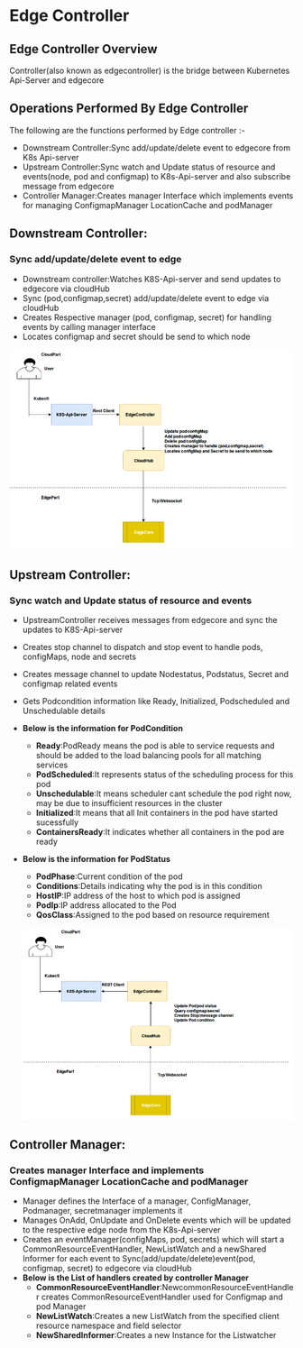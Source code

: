 # Edge Controller


## Edge Controller Overview
 Controller(also known as edgecontroller) is the bridge between Kubernetes Api-Server and edgecore

   
## Operations Performed By Edge Controller
 
 The following are the functions performed by Edge controller :-
 - Downstream Controller:Sync add/update/delete event to edgecore from K8s Api-server
 - Upstream Controller:Sync watch and Update status of resource and events(node, pod and configmap) to K8s-Api-server and also subscribe message from edgecore
 - Controller Manager:Creates manager Interface which implements events for managing ConfigmapManager LocationCache and podManager


## Downstream Controller:
### Sync add/update/delete event to edge
 
- Downstream controller:Watches K8S-Api-server and send updates to edgecore via cloudHub
- Sync (pod,configmap,secret) add/update/delete event to edge via cloudHub
- Creates Respective manager (pod, configmap, secret) for handling events by calling manager interface
- Locates configmap and secret should be send to which node

![Downstream Controller](./../../images/edgecontroller/DownstreamController.png)
## Upstream Controller:
### Sync watch and Update status of resource and events

- UpstreamController receives messages from edgecore and sync the updates to K8S-Api-server
- Creates stop channel to dispatch and stop event to handle pods, configMaps, node and secrets
- Creates message channel to update Nodestatus, Podstatus, Secret and configmap related events
- Gets Podcondition information like Ready, Initialized, Podscheduled and Unschedulable details
- **Below is the information for PodCondition**
   - **Ready**:PodReady means the pod is able to service requests and should be added to the load balancing pools for all matching services
   - **PodScheduled**:It represents status of the scheduling process for this pod
   - **Unschedulable**:It means scheduler cant schedule the pod right now, may be due to insufficient resources in the cluster
   - **Initialized**:It means that all Init containers in the pod have started sucessfully
   - **ContainersReady**:It indicates whether all containers in the pod are ready
- **Below is the information for PodStatus**
   - **PodPhase**:Current condition of the pod
   - **Conditions**:Details indicating why the pod is in this condition
   - **HostIP**:IP address of the host to which pod is assigned
   - **PodIp**:IP address allocated to the Pod
   - **QosClass**:Assigned to the pod based on resource requirement
   
   ![Upstream Controller](./../../images/edgecontroller/UpstreamController.png)
   
## Controller Manager:
### Creates manager Interface and implements ConfigmapManager LocationCache and podManager

- Manager defines the Interface of a manager, ConfigManager, Podmanager, secretmanager implements it
- Manages OnAdd, OnUpdate and OnDelete events which will be updated to the respective edge node from the K8s-Api-server
- Creates an eventManager(configMaps, pod, secrets) which will start a CommonResourceEventHandler, NewListWatch and a newShared Informer for each event to Sync(add/update/delete)event(pod, configmap, secret) to edgecore via cloudHub
- **Below is the List of handlers created by controller Manager**
   - **CommonResourceEventHandler**:NewcommonResourceEventHandler creates CommonResourceEventHandler used for Configmap and pod Manager
   - **NewListWatch**:Creates a new ListWatch from the specified client resource namespace and field selector
   - **NewSharedInformer**:Creates a new Instance for the Listwatcher
